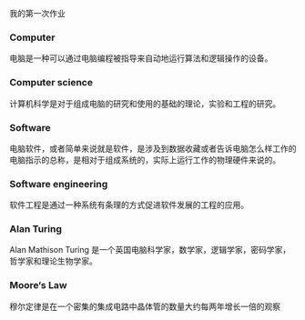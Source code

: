 我的第一次作业
### Computer
电脑是一种可以通过电脑编程被指导来自动地运行算法和逻辑操作的设备。
### Computer science
计算机科学是对于组成电脑的研究和使用的基础的理论，实验和工程的研究。
### Software
电脑软件，或者简单来说就是软件，是涉及到数据收藏或者告诉电脑怎么样工作的电脑指示的总称，是相对于组成系统的，实际上运行工作的物理硬件来说的。
### Software engineering
软件工程是通过一种系统有条理的方式促进软件发展的工程的应用。
### Alan Turing
Alan Mathison Turing 是一个英国电脑科学家，数学家，逻辑学家，密码学家，哲学家和理论生物学家。
### Moore‘s Law
穆尔定律是在一个密集的集成电路中晶体管的数量大约每两年增长一倍的观察
